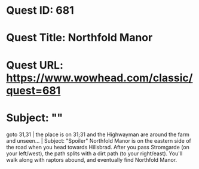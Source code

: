 # Quest ID: 681
# Quest Title: Northfold Manor
# Quest URL: https://www.wowhead.com/classic/quest=681
# Subject: "<Blank>"
goto 31,31 | the place is on 31;31
and the Highwayman are around the farm and unseen... | Subject: "Spoiler"
Northfold Manor is on the eastern side of the road when you head towards Hillsbrad. After you pass Stromgarde (on your left/west), the path splits with a dirt path (to your right/east). You'll walk along with raptors abound, and eventually find Northfold Manor.